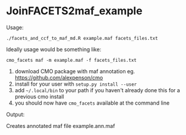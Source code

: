 # JoinFACETS2maf_example

Usage:

    ./facets_and_ccf_to_maf_md.R example.maf facets_files.txt

Ideally usage would be something like:

    cmo_facets maf -m example.maf -f facets_files.txt

1. download CMO package with maf annotation eg. https://github.com/alexpenson/cmo 
2. install for your user with `setup.py install --user`
1. add `~/.local/bin` to your path if you haven't already done this for a previous cmo install
1. you should now have `cmo_facets` available at the command line

Output:

Creates annotated maf file example.ann.maf
